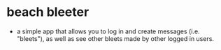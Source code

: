 # beach bleeter

* a simple app that allows you to log in and create messages (i.e. "bleets"), as well as see other bleets made by other logged in users.